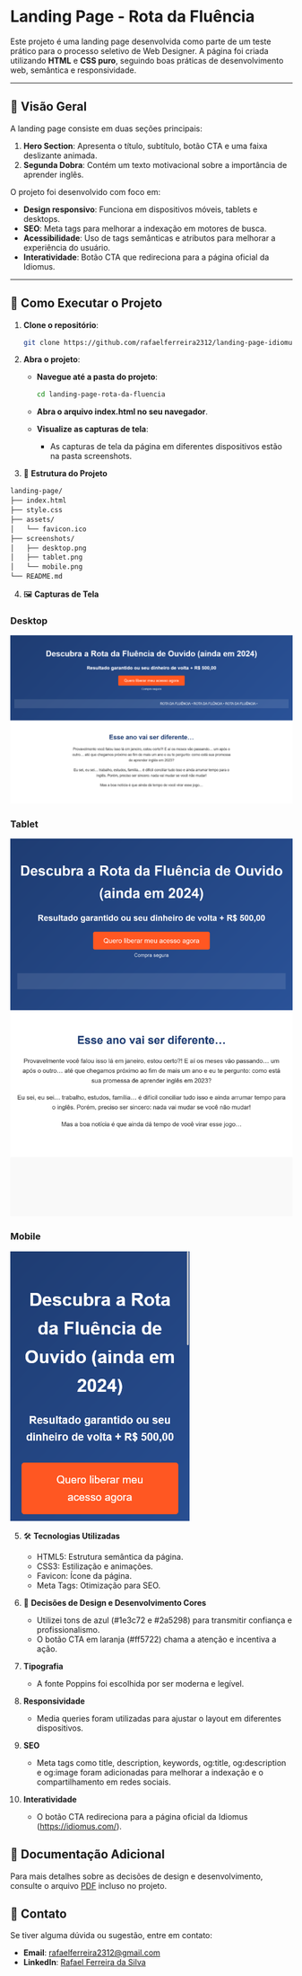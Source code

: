 # Landing Page - Rota da Fluência

Este projeto é uma landing page desenvolvida como parte de um teste prático para o processo seletivo de Web Designer. A página foi criada utilizando **HTML** e **CSS puro**, seguindo boas práticas de desenvolvimento web, semântica e responsividade.

---

## 📌 Visão Geral

A landing page consiste em duas seções principais:
1. **Hero Section**: Apresenta o título, subtítulo, botão CTA e uma faixa deslizante animada.
2. **Segunda Dobra**: Contém um texto motivacional sobre a importância de aprender inglês.

O projeto foi desenvolvido com foco em:
- **Design responsivo**: Funciona em dispositivos móveis, tablets e desktops.
- **SEO**: Meta tags para melhorar a indexação em motores de busca.
- **Acessibilidade**: Uso de tags semânticas e atributos para melhorar a experiência do usuário.
- **Interatividade**: Botão CTA que redireciona para a página oficial da Idiomus.

---

## 🚀 Como Executar o Projeto

1. **Clone o repositório**:
   ```bash
   git clone https://github.com/rafaelferreira2312/landing-page-idiomus.git
   ```
2. **Abra o projeto**:

   - **Navegue até a pasta do projeto**:
        ```bash
        cd landing-page-rota-da-fluencia
        ```

    - **Abra o arquivo index.html no seu navegador**.

    - **Visualize as capturas de tela**:

        - As capturas de tela da página em diferentes dispositivos estão na pasta screenshots.

3. 📂 **Estrutura do Projeto**
```bash
landing-page/
├── index.html
├── style.css
├── assets/
│   └── favicon.ico
├── screenshots/
│   ├── desktop.png
│   ├── tablet.png
│   └── mobile.png
└── README.md
```
4. 🖼️ **Capturas de Tela**
### Desktop
![Desktop](screenshots/desktop.png)

### Tablet
![Tablet](screenshots/tablet.png)

### Mobile
![Mobile](screenshots/mobile.png)

5. 🛠️ **Tecnologias Utilizadas**

    - HTML5: Estrutura semântica da página.
    - CSS3: Estilização e animações.
    - Favicon: Ícone da página.
    - Meta Tags: Otimização para SEO.

6. 📝 **Decisões de Design e Desenvolvimento Cores**

    - Utilizei tons de azul (#1e3c72 e #2a5298) para transmitir confiança e profissionalismo.
    - O botão CTA em laranja (#ff5722) chama a atenção e incentiva a ação.

7. **Tipografia**

    - A fonte Poppins foi escolhida por ser moderna e legível.

8. **Responsividade**

    - Media queries foram utilizadas para ajustar o layout em diferentes dispositivos.

9. **SEO**

    - Meta tags como title, description, keywords, og:title, og:description e og:image foram adicionadas para melhorar a indexação e o compartilhamento em redes sociais.

10. **Interatividade**

    - O botão CTA redireciona para a página oficial da Idiomus (https://idiomus.com/).

## 📄 Documentação Adicional

Para mais detalhes sobre as decisões de design e desenvolvimento, consulte o arquivo [PDF](documentacao.pdf) incluso no projeto.

## 📧 Contato

Se tiver alguma dúvida ou sugestão, entre em contato:
- **Email**: rafaelferreira2312@gmail.com   
- **LinkedIn**: [Rafael Ferreira da Silva](https://www.linkedin.com/in/rafael2312/)
